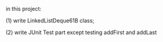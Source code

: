 in this project:

(1) write LinkedListDeque61B class;

(2) write JUnit Test part except testing addFirst and addLast